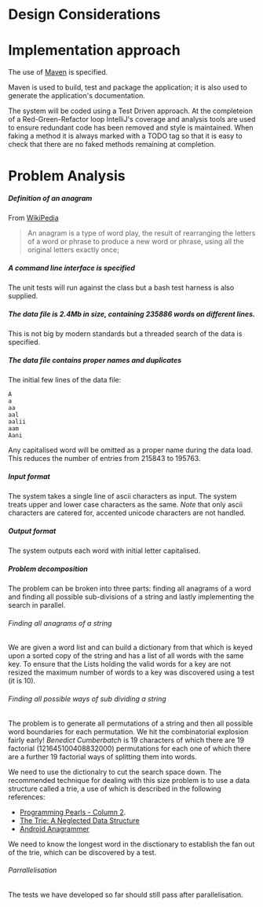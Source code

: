 # Design Considerations

# Implementation approach

The use of [Maven](http://maven.apache.org) is specified. 

Maven is used to build, test and package the application; 
it is also used to generate the application's documentation. 

The system will be coded using a Test Driven approach. 
At the completeion of a Red-Green-Refactor loop IntelliJ's coverage and analysis 
tools are used to ensure redundant code has been removed and style is maintained.
When faking a method it is always marked with a TODO tag so that it is easy to check 
that there are no faked methods remaining at completion.


# Problem Analysis

##### Definition of an anagram
 From [WikiPedia](https://en.wikipedia.org/wiki/Anagram)
> An anagram is a type of word play, the result of rearranging the letters of a word or phrase to produce a new word or phrase, using all the original letters exactly once;

##### A command line interface is specified
 The unit tests will run against the class but a bash test harness is also supplied.
 
##### The data file is 2.4Mb in size, containing 235886 words on different lines. 
 This is not big by modern standards but a threaded search of the data is specified. 

##### The data file contains proper names and duplicates
The initial few lines of the data file: 
```
A
a
aa
aal
aalii
aam
Aani
```
Any capitalised word will be omitted as a proper name during the data load.
This reduces the number of entries from 215843 to 195763.
 
##### Input format
 The system takes a single line of ascii characters as input. The system treats upper and 
lower case characters as the same.
*Note* that only ascii characters are catered for, accented unicode characters are not handled.

##### Output format 
 The system outputs each word with initial letter capitalised. 

##### Problem decomposition
 The problem can be broken into three parts: 
 finding all anagrams of a word and finding all possible sub-divisions of a string and 
 lastly implementing the search in parallel.  
 
###### Finding all anagrams of a string
 We are given a word list and can build a dictionary from that which is keyed upon a 
 sorted copy of the string and has a list of all words with the same key. 
 To ensure that the Lists holding the valid words for a key are not resized the maximum number of 
 words to a key was discovered using a test (it is 10).

###### Finding all possible ways of sub dividing a string
 The problem is to generate all permutations of a string and then all possible word boundaries for each permutation. 
 We hit the combinatorial explosion fairly early! _Benedict Cumberbatch_ is 19 characters 
 of which there are 19 factorial (121645100408832000) permutations for each one of which 
 there are a further 19 factorial ways of splitting them into words. 

 We need to use the dictionalry to cut the search space down.
 The recommended technique for dealing with this size problem is to use a data structure 
 called a trie, a use of which is described in the following references: 
 
   - [Programming Pearls - Column 2](http://www.it.iitb.ac.in/~deepak/deepak/placement/Programming_pearls.pdf).
   - [The Trie: A Neglected Data Structure](http://www.toptal.com/java/the-trie-a-neglected-data-structure)
   - [Android Anagrammer](https://github.com/bconniff/Anagram)

 We need to know the longest word in the disctionary to establish the fan out of the trie, 
 which can be discovered by a test.
 
###### Parrallelisation
The tests we have developed so far should still pass after parallelisation.

